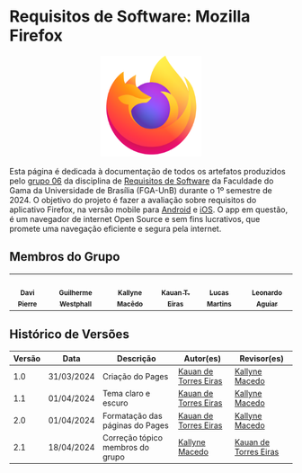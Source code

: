 # **Requisitos de Software: Mozilla Firefox**

<!-- ![Logo](images/firefox.png) -->
<div align="center">
    <img src="images/firefox.png" width=180 height=180>
</div>

Esta página é dedicada à documentação de todos os artefatos produzidos pelo [grupo 06](https://github.com/Requisitos-de-Software/2024.1-Firefox) da disciplina de [Requisitos de Software](https://github.com/Requisitos-de-Software) da Faculdade do Gama da Universidade de Brasília (FGA-UnB) durante o 1º semestre de 2024. O objetivo do projeto é fazer a avaliação sobre requisitos do aplicativo Firefox, na versão mobile para [Android](https://play.google.com/store/apps/details?id=org.mozilla.firefox&hl=pt_BR&gl=US) e [iOS](https://apps.apple.com/br/app/firefox-private-safe-browser/id989804926). O app em questão, é um navegador de internet Open Source e sem fins lucrativos, que promete uma navegação eficiente e segura pela internet.

## Membros do Grupo

<table>
<tr>
<center>
<td align="center"><a href="https://github.com/DaviPierre"><img style="border-radius: 50%;" src="https://i.ibb.co/8MNFcD5/image.png" width="100px;" alt=""/><br /><sub><b>Davi Pierre</b></sub></a><br /></td>

<td align="center"><a href="https://github.com/west7"><img style="border-radius: 50%;" src="https://avatars.githubusercontent.com/u/101183849?v=4" width="100px;" alt=""/><br /><sub><b>Guilherme Westphall</b></sub></a><br /></td>

<td align="center"><a href="https://github.com/kalipassos"><img style="border-radius: 50%;" src="https://media.licdn.com/dms/image/D4D03AQH6VXD0cGfrTA/profile-displayphoto-shrink_800_800/0/1680625762596?e=1726099200&v=beta&t=7O86g7iJ-XLob0O2MVG2JFhmD8Ciy67XLTHqnFa0uq8" width="100px;" alt=""/><br /><sub><b>Kallyne Macêdo</b></sub></a><br /></td>


<td align="center"><a href="https://github.com/kauaneiras"><img style="border-radius: 50%;" src="https://avatars.githubusercontent.com/u/43351064?v=4" width="100px;" alt=""/><br /><sub><b>Kauan T. Eiras</b></sub></a><br /></td>

<td align="center"><a href="https://github.com/martinsglucas"><img style="border-radius: 50%;" src="https://avatars.githubusercontent.com/u/104236229?v=4" width="100px;" alt=""/><br /><sub><b>Lucas Martins</b></sub></a><br /></td>

<td align="center"><a href="https://github.com/Leonardo0o0"><img style="border-radius: 50%;" src="https://i.ibb.co/frtnYkn/image.png" width="100px;" alt=""/><br /><sub><b>Leonardo Aguiar</b></sub></a><br /></td>
</center>

</tr>
</table>



## Histórico de Versões

| Versão | Data       | Descrição                        | Autor(es)                                              | Revisor(es)                                            |
|--------|------------|----------------------------------|--------------------------------------------------------|--------------------------------------------------------|
| 1.0    | 31/03/2024 | Criação do Pages                 | [Kauan de Torres Eiras](https://github.com/kauaneiras) | [Kallyne Macedo](https://github.com/kalipassos)        |
| 1.1    | 01/04/2024 | Tema claro e escuro              | [Kauan de Torres Eiras](https://github.com/kauaneiras) | [Kallyne Macedo](https://github.com/kalipassos)        |
| 2.0    | 01/04/2024 | Formatação das páginas do Pages  | [Kauan de Torres Eiras](https://github.com/kauaneiras) | [Kallyne Macedo](https://github.com/kalipassos)        |
| 2.1    | 18/04/2024 | Correção tópico membros do grupo | [Kallyne Macedo](https://github.com/kalipassos)        | [Kauan de Torres Eiras](https://github.com/kauaneiras) |
